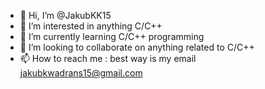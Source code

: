 - 👋 Hi, I’m @JakubKK15
- 👀 I’m interested in anything C/C++
- 🌱 I’m currently learning C/C++ programming
- 💞️ I’m looking to collaborate on anything related to C/C++
- 📫 How to reach me : best way is my email jakubkwadrans15@gmail.com

<!---
JakubKK15/JakubKK15 is a ✨ special ✨ repository because its `README.md` (this file) appears on your GitHub profile.
You can click the Preview link to take a look at your changes.
--->
